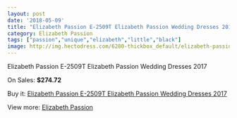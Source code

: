 ```yaml
---
layout: post
date: '2018-05-09'
title: "Elizabeth Passion E-2509T Elizabeth Passion Wedding Dresses 2017"
category: Elizabeth Passion
tags: ["passion","unique","elizabeth","little","black"]
image: http://img.hectodress.com/6280-thickbox_default/elizabeth-passion-e-2509t-elizabeth-passion-wedding-dresses-2013.jpg
---
```

Elizabeth Passion E-2509T Elizabeth Passion Wedding Dresses 2017

On Sales: **$274.72**
<a href="https://www.hectodress.com/elizabeth-passion/3103-elizabeth-passion-e-2509t-elizabeth-passion-wedding-dresses-2013.html"><amp-img layout="responsive" width="600" height="600" src="//img.hectodress.com/6280-thickbox_default/elizabeth-passion-e-2509t-elizabeth-passion-wedding-dresses-2013.jpg" alt="Elizabeth Passion E-2509T Elizabeth Passion Wedding Dresses 2017 0" /></a>

Buy it: [Elizabeth Passion E-2509T Elizabeth Passion Wedding Dresses 2017](https://www.hectodress.com/elizabeth-passion/3103-elizabeth-passion-e-2509t-elizabeth-passion-wedding-dresses-2013.html "Elizabeth Passion E-2509T Elizabeth Passion Wedding Dresses 2017")

View more: [Elizabeth Passion](https://www.hectodress.com/53-elizabeth-passion "Elizabeth Passion")